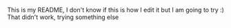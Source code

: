 This is my README, I don't know if this is how I edit it but I am going to try :)
That didn't work, trying something else
